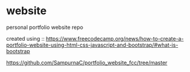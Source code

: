 # website
personal portfolio website repo

created using :: https://www.freecodecamp.org/news/how-to-create-a-portfolio-website-using-html-css-javascript-and-bootstrap/#what-is-bootstrap

https://github.com/SampurnaC/portfolio_website_fcc/tree/master
